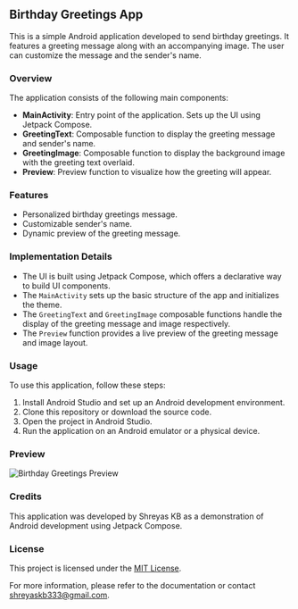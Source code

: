 ## Birthday Greetings App

This is a simple Android application developed to send birthday greetings. It features a greeting message along with an accompanying image. The user can customize the message and the sender's name.

### Overview

The application consists of the following main components:

- **MainActivity**: Entry point of the application. Sets up the UI using Jetpack Compose.
- **GreetingText**: Composable function to display the greeting message and sender's name.
- **GreetingImage**: Composable function to display the background image with the greeting text overlaid.
- **Preview**: Preview function to visualize how the greeting will appear.

### Features

- Personalized birthday greetings message.
- Customizable sender's name.
- Dynamic preview of the greeting message.

### Implementation Details

- The UI is built using Jetpack Compose, which offers a declarative way to build UI components.
- The `MainActivity` sets up the basic structure of the app and initializes the theme.
- The `GreetingText` and `GreetingImage` composable functions handle the display of the greeting message and image respectively.
- The `Preview` function provides a live preview of the greeting message and image layout.

### Usage

To use this application, follow these steps:

1. Install Android Studio and set up an Android development environment.
2. Clone this repository or download the source code.
3. Open the project in Android Studio.
4. Run the application on an Android emulator or a physical device.

### Preview
![Birthday Greetings Preview](https://github.com/shreyaskbkukke/Birthday_Greetings/assets/96857515/beb46ed3-b178-4432-a57a-9be27ea74763)

### Credits

This application was developed by Shreyas KB as a demonstration of Android development using Jetpack Compose.

### License

This project is licensed under the [MIT License](LICENSE).

For more information, please refer to the documentation or contact shreyaskb333@gmail.com.
